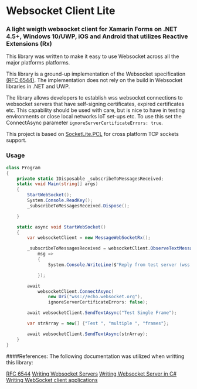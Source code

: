 # Websocket Client Lite 
### A light weigth websocket client for Xamarin Forms on .NET 4.5+, Windows 10/UWP, iOS and Android that utilizes Reactive Extensions (Rx)

This library was written to make it easy to use Websocket across all the major platforms platforms.

This library is a ground-up implementation of the Websocket specification [(RFC 6544)](https://tools.ietf.org/html/rfc6455). The implementation does not rely on the build in Websocket libraries in .NET and UWP. 

The library allows developers to establish wss websocket connections to websocket servers that have self-signing certificates, expired certificates etc. This capability should be used with care, but is nice to have in testing environments or close local networks IoT set-ups etc. To use this set the ConnectAsync parameter `ignoreServerCertificateErrors: true`.

This project is based on [SocketLite.PCL](https://github.com/1iveowl/sockets-for-pcl/) for cross platform TCP sockets support. 

### Usage
```csharp
class Program
{
    private static IDisposable _subscribeToMessagesReceived; 
    static void Main(string[] args)
    {
        StartWebSocket();
        System.Console.ReadKey();
        _subscribeToMessagesReceived.Dispose();

    }

    static async void StartWebSocket()
    {
        var websocketClient = new MessageWebSocketRx();

        _subscribeToMessagesReceived = websocketClient.ObserveTextMessagesReceived.Subscribe(
            msg =>
            {
                System.Console.WriteLine($"Reply from test server (wss://echo.websocket.org): {msg}");

            });

        await
            websocketClient.ConnectAsync(
                new Uri("wss://echo.websocket.org"),
                ignoreServerCertificateErrors: false);

        await websocketClient.SendTextAsync("Test Single Frame");

        var strArray = new[] {"Test ", "multiple ", "frames"};

        await websocketClient.SendTextAsync(strArray);
    }
}
```


####References:
The following documentation was utilized when writting this library:

[RFC 6544](https://tools.ietf.org/html/rfc6455)
[Writing Websocket Servers](https://developer.mozilla.org/en-US/docs/Web/API/WebSockets_API/Writing_WebSocket_servers)
[Writing Websocket Server in C#](https://developer.mozilla.org/en-US/docs/Web/API/WebSockets_API/Writing_WebSocket_server)
[Writing WebSocket client applications](https://developer.mozilla.org/en-US/docs/Web/API/WebSockets_API/Writing_WebSocket_client_applications)

